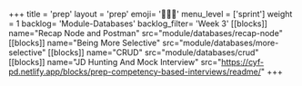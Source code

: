 +++
title = 'prep'
layout = 'prep'
emoji= '🧑🏾‍💻'
menu_level = ['sprint']
weight = 1
backlog= 'Module-Databases'
backlog_filter= 'Week 3'
[[blocks]]
name="Recap Node and Postman"
src="module/databases/recap-node"
[[blocks]]
name="Being More Selective"
src="module/databases/more-selective"
[[blocks]]
name="CRUD"
src="module/databases/crud"
[[blocks]]
name="JD Hunting And Mock Interview"
src="https://cyf-pd.netlify.app/blocks/prep-competency-based-interviews/readme/"
+++
